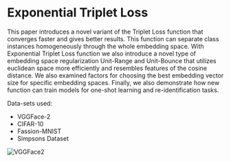 # Exponential Triplet Loss

This paper introduces a novel variant of the Triplet Loss function that converges faster and gives better results.
This function can separate class instances homogeneously through the whole embedding space. 
With Exponential Triplet Loss function we also introduce a novel type of embedding space regularization Unit-Range and Unit-Bounce that utilizes euclidean space more efficiently and resembles features of the cosine distance.
We also examined factors for choosing the best embedding vector size for specific embedding spaces.
Finally, we also demonstrate how new function can train models for one-shot learning and re-identification tasks.

Data-sets used:
* VGGFace-2
* CIFAR-10
* Fassion-MNIST
* Simpsons Dataset

![VGGFace2](vggface_demo.gif)


